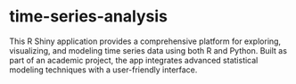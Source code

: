 # time-series-analysis
This R Shiny application provides a comprehensive platform for exploring, visualizing, and modeling time series data using both R and Python. Built as part of an academic project, the app integrates advanced statistical modeling techniques with a user-friendly interface.
